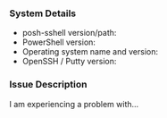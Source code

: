 <!--
Please fill in the following details so that we can help you!
-->

### System Details

- posh-sshell version/path:
- PowerShell version:
- Operating system name and version:
- OpenSSH / Putty version:

<!--
To retrieve the system details, paste the following line into PowerShell, press Enter
and then copy/paste the resulting output above.

"- posh-sshell version/path: $($m = Get-Module posh-sshell; '{0} {1} {2}' -f $m.Version,$m.PrivateData.PSData.Prerelease,$m.ModuleBase.Replace($HOME,'~'))`n- PowerShell version: $($PSVersionTable.PSVersion)`n- OS: $([System.Environment]::OSVersion)"
-->

### Issue Description

I am experiencing a problem with...
